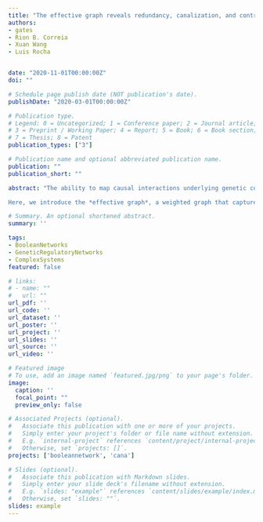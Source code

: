 ```yaml
---
title: "The effective graph reveals redundancy, canalization, and control pathways in biochemical regulation and signaling"
authors:
- gates
- Rion B. Correia
- Xuan Wang
- Luis Rocha


date: "2020-11-01T00:00:00Z"
doi: ""

# Schedule page publish date (NOT publication's date).
publishDate: "2020-03-01T00:00:00Z"

# Publication type.
# Legend: 0 = Uncategorized; 1 = Conference paper; 2 = Journal article;
# 3 = Preprint / Working Paper; 4 = Report; 5 = Book; 6 = Book section;
# 7 = Thesis; 8 = Patent
publication_types: ["3"]

# Publication name and optional abbreviated publication name.
publication: ""
publication_short: ""

abstract: "The ability to map causal interactions underlying genetic control and cellular signaling has led to increasingly accurate models of the complex biochemical networks that regulate cellular function.  These network models provide deep insights into the organization, dynamics, and function of biochemical systems, e.g. by revealing genetic control pathways involved in disease.  However, the traditional representation of biochemical networks as binary interaction graphs fails to accurately represent an important dynamical feature of these multivariate systems: some pathways propagate control signals much more effectively than do others.  Such heterogeneity of dynamical interactions reflects *canalization*---the system is robust to interventions in redundant pathways, but responsive to interventions in effective pathways.  

Here, we introduce the *effective graph*, a weighted graph that captures the nonlinear logical redundancy present in biochemical network regulation, signaling, and control.  Using 78 experimentally-validated models derived from systems biology, we demonstrate that: (a) redundant pathways are prevalent in biological models of biochemical regulation, (b) the effective graph provides a statistical but precise characterization of multivariate dynamics in a causal graph form, and (c) the effective graph provides an accurate explanation of how perturbation and control signals, such as those induced by cancer drug therapies, propagate in biochemical pathways. Overall, our results indicate that the effective graph provides an enriched description of the structure and dynamics of networked multivariate causal interactions. We demonstrate that it improves explainability, prediction, and control of complex dynamical systems in general, and biochemical regulation in particular. "

# Summary. An optional shortened abstract.
summary: ''

tags:
- BooleanNetworks
- GeneticRegulatoryNetworks
- ComplexSystems
featured: false

# links:
# - name: ""
#   url: ""
url_pdf: ''
url_code: ''
url_dataset: ''
url_poster: ''
url_project: ''
url_slides: ''
url_source: ''
url_video: ''

# Featured image
# To use, add an image named `featured.jpg/png` to your page's folder. 
image:
  caption: ''
  focal_point: ""
  preview_only: false

# Associated Projects (optional).
#   Associate this publication with one or more of your projects.
#   Simply enter your project's folder or file name without extension.
#   E.g. `internal-project` references `content/project/internal-project/index.md`.
#   Otherwise, set `projects: []`.
projects: ['booleannetwork', 'cana']

# Slides (optional).
#   Associate this publication with Markdown slides.
#   Simply enter your slide deck's filename without extension.
#   E.g. `slides: "example"` references `content/slides/example/index.md`.
#   Otherwise, set `slides: ""`.
slides: example
---
```



        



